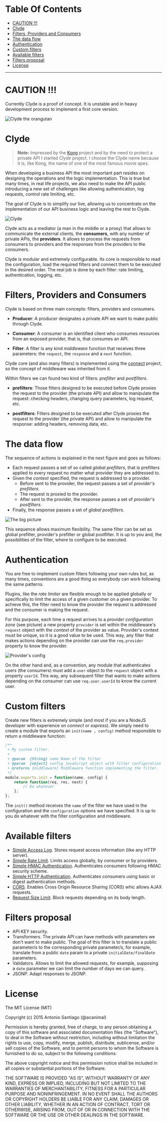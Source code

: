 # Table Of Contents
<!-- MarkdownTOC -->

- [CAUTION !!!](#caution-)
- [Clyde](#clyde)
- [Filters, Providers and Consumers](#filters-providers-and-consumers)
- [The data flow](#the-data-flow)
- [Authentication](#authentication)
- [Custom filters](#custom-filters)
- [Available filters](#available-filters)
- [Filters proposal](#filters-proposal)
- [License](#license)

<!-- /MarkdownTOC -->

---

# CAUTION !!!

Currently Clyde is a proof of concept. It is unstable and in heavy development process to implement a first core version.

![Clyde the orangutan](http://www.wweek.com/portland/imgs/media.images/18764/movies_everywhich.widea.jpg)

# Clyde

> **Note:** Impressed by the [Kong](http://getkong.org/) project and by the need to protect a private API I started *Clyde* project. I choose the Clyde name because it is, like Kong, the name of one of the most famous movie apes.

When developing a business API the most important part resides on designing the operations and the logic implementation. This is true but many times, in real life projects, we also need to make the API public introducing a new set of challenges like allowing authentication, log requests, control rate limiting, etc.

The goal of Clyde is to simplify our live, allowing us to concentrate on the implementation of our API business logic and leaving the rest to Clyde.

![Clyde](doc/clyde.png)

Clyde acts as a mediator (a man in the middle or a proxy) that allows to communicate the external clients, the **consumers**, with any number of private APIs, the **providers**. It allows to process the requests from consumers to providers and the responses from the providers to the consumers.

Clyde is modular and extremely configurable. Its core is responsible to read the configuration, load the required filters and connect them to be executed in the desired order. The real job is done by each filter: rate limiting, authentication, logging, etc.


# Filters, Providers and Consumers

Clyde is based on three main concepts: filters, providers and consumers.

* **Producer**: A producer designates a private API we want to make public through Clyde. 

* **Consumer**: A consumer is an identified client who consumes resources from an exposed provider, that is, that consumes an API.

* **Filter**: A filter is any kind *middleware* function that receives three parameters: the `request`, the `response` and a `next` function. 

Clyde core (and also many filters) is implemented using the [connect](https://github.com/senchalabs/connect) project, so the concept of middleware was inherited from it.

Within filters we can found two kind of filters: *prefilter* and *postfilters*.

* **prefilters**: Those filters designed to be executed before Clyde proxies the request to the provider (the private API) and allow to manipulate the request: checking headers, changing query parameters, log request, etc.

* **postfilters**: Filters designed to be executed after Clyde proxies the request to the provider (the private API) and allow to manipulate the response: adding headers, removing data, etc.


# The data flow

The sequence of actions is explained in the next figure and goes as follows: 

* Each request passes a set of so called *global prefilters*, that is prefilters applied to every request no matter what provider they are addressed to.
* Given the *context* specified, the request is addressed to a provider.
    * Before sent to the provider, the request passes a set of *provider's prefilters*.
    * The request is proxied to the provider.
    * After sent to the provider, the response passes a set of *provider's postfilters*.
* Finally, the response passes a set of *global postfilters*.

![The big picture](doc/dataflow.png)

This sequence allows maximum flexibility. The same filter can be set as global prefilter, provider's prefilter or global postfilter. It is up to you and, the possibilities of the filter, where to configure to be executed.


# Authentication

You are free to implement custom filters following your own rules but, as many times, conventions are a good thing so everybody can work following the same patterns.

Plugins, like the *rate limiter* are flexible enough to be applied globally or specifically to limit the access of a given customer on a given provider. To achieve this, the filter need to know the provider the request is addressed and the consumer is making the request.

For this purpose, each time a request arrives to a *provider configuration zone* (see picture) a new property `provider` is set within the middleware's `request` object with the *context* of the provider as value. Provider's context must be unique, so it is a good value to be used. This way, any filter that makes actions depending on the provider can use the `req.provider` property to know the provider.

![Provider's config](doc/provider_config.png)

On the other hand and, as a convention, any module that authenticates users (the consumers) must add a `user` object to the `request` object with a property `userId`. This way, any subsequent filter that wants to make actions depending on the consumer can use `req.user.userId` to know the current user.


# Custom filters

Create new filters is extremely simple (and most if you are a NodeJS developer with experience on *connect* or *express*). We simply need to create a module that exports an `init(name , config)` method responsible to return a middleware function:

```javascript
/**
 + My custom filter.
 + 
 + @param  {String} name Name of the filter
 + @param  {object} config JavaScript object with filter configuration
 + @returns {middleware} Middleware function implementing the filter.
 */
module.exports.init = function(name, config) {
    return function(req, res, next) {
        // Do whatever
    };
};
```

The `init()` method receives the `name` of the filter we have used in the configuration and the `configuration` options we have specified. It is up to you do whatever with the filter configuration and middleware.


# Available filters

* [Simple Access Log](filters/simple-access-log/). Stores request access information (like any HTTP server).
* [Simple Rate Limit](filters/simple-rate-limit/). Limits access globally, by consumer or by providers.
* [Simple HMAC Authentication](filters/simple-hmac-auth/). Authenticates consumers following HMAC security scheme.
* [Simple HTTP Authentication](filters/simple-http-auth/). Authenticates consumers using basic or digest authentication methods.
* [CORS](filters/cors/). Enables Cross Origin Resource Sharing (CORS) whic allows AJAX requests.
* [Request Size Limit](filters/request-size-limit). Block requests depending on its body length.


# Filters proposal

* API KEY security.
* Transformers. The private API can have methods with parameters we don't want to make public. The goal of this filter is to translate a public parameter/s to the corresponding private parameter/s, for example, translate from a public `date` param to a private `initialDate/finalDate` parameters.
* Validators. Allows to limit the allowed requests, for example, supposing a `date` parameter we can limit the number of days we can query.
* JSONP. Adapt responses to JSONP.


# License

The MIT License (MIT)

Copyright (c) 2015 Antonio Santiago (@acanimal)

Permission is hereby granted, free of charge, to any person obtaining a copy
of this software and associated documentation files (the "Software"), to deal
in the Software without restriction, including without limitation the rights
to use, copy, modify, merge, publish, distribute, sublicense, and/or sell
copies of the Software, and to permit persons to whom the Software is
furnished to do so, subject to the following conditions:

The above copyright notice and this permission notice shall be included in all
copies or substantial portions of the Software.

THE SOFTWARE IS PROVIDED "AS IS", WITHOUT WARRANTY OF ANY KIND, EXPRESS OR
IMPLIED, INCLUDING BUT NOT LIMITED TO THE WARRANTIES OF MERCHANTABILITY,
FITNESS FOR A PARTICULAR PURPOSE AND NONINFRINGEMENT. IN NO EVENT SHALL THE
AUTHORS OR COPYRIGHT HOLDERS BE LIABLE FOR ANY CLAIM, DAMAGES OR OTHER
LIABILITY, WHETHER IN AN ACTION OF CONTRACT, TORT OR OTHERWISE, ARISING FROM,
OUT OF OR IN CONNECTION WITH THE SOFTWARE OR THE USE OR OTHER DEALINGS IN THE
SOFTWARE.


